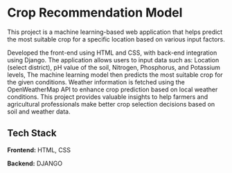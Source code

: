 
# Crop Recommendation Model

This project is a machine learning-based web application that helps predict the most suitable crop for a specific location based on various input factors.


Developed the front-end using HTML and CSS, with back-end integration using Django.
The application allows users to input data such as:
Location (select district),
pH value of the soil,
Nitrogen, Phosphorus, and Potassium levels,
The machine learning model then predicts the most suitable crop for the given conditions.
Weather information is fetched using the OpenWeatherMap API to enhance crop prediction based on local weather conditions.
This project provides valuable insights to help farmers and agricultural professionals make better crop selection decisions based on soil and weather data.
## Tech Stack

**Frontend:** HTML, CSS

**Backend:** DJANGO

